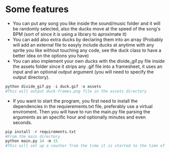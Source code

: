 # Some features
- You can put any song you like inside the sound/music folder and it will be randomly selected, also the ducks move at the speed of the song's BPM (sort of since it is using a library to aproximate it)
- You can add also extra ducks by declaring them into an array (Probably will add an external file to easyly include ducks at anytime with any sprite you like without touching any code, see the duck class to have a better idea on the options you have)
- You can also implement your own ducks with the divide_gif.py file inside the assets folder since it strips any .gif file into a framesheet, it uses an input and an optional output argument (you will need to specify the output directory).
```python
python divide_gif.py -i duck.gif -o assets
#This will output duck-frames.png file in the assets directory
```
- If you want to start the program, you first need to install the dependencies in the requierements.txt file, preferably use a virtual enviroment. Then you will have to run the main.py file parsing the arguments as an specific hour and optionally minutes and even seconds.
```python
pip install -r requirements.txt
#From the main directory
python main.py 14 -m 15
#This will set up a counter from the time it is started to the time of the day you want the timer to count
```
